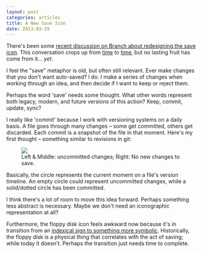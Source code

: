 ```yaml
---
layout: post
categories: articles
title: A New Save Icon
date: 2013-03-29
---
```


There's been some [recent discussion on Branch about redesigning the save icon](http://branch.com/b/redesigning-the-save-symbol-let-s-do-this). This conversation crops up from [time](http://www.ironicsans.com/2011/04/idea_a_new_save_icon.html) to [time](http://www.marco.org/2011/04/05/replacing-the-save-icon), but no lasting fruit has come from it... <i>yet</i>.

I feel the "save" metaphor is old, but often still relevant. Ever make changes that you don't want auto-saved? I do. I make a series of changes when working through an idea, and then decide if I want to keep or reject them.

Perhaps the word 'save' needs some thought. What other words represent both legacy, modern, and future versions of this action? Keep, commit, update, sync?

I really like 'commit' because I work with versioning systems on a daily basis. A file goes through many changes – some get committed, others get discarded. Each commit is a snapshot of the file in that moment. Here's my first thought – something similar to revisions in git:

<figure>
  <img src="../img/commit.png"/>
  <figcaption>Left & Middle: uncommitted changes; Right: No new changes to save.</figcaption>
</figure>

Basically, the circle represents the current moment on a file's version timeline. An empty circle could represent uncommitted changes, while a solid/dotted circle has been committed.

I think there's a lot of room to move this idea forward. Perhaps something less abstract is necessary. Maybe we don't need an iconographic representation at all?

Furthermore, the floppy disk icon feels awkward now because it's in transition from an [indexical sign to something more symbolic](http://www.cs.indiana.edu/~port/teach/103/sign.symbol.short.html). Historically, the floppy disk is a physical thing that correlates with the act of saving; while today it doesn't. Perhaps the transition just needs time to complete.
